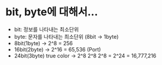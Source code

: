 # bit, byte에 대해서...
- bit: 정보를 나타내는 최소단위
- byte: 문자를 나타내는 최소단위 (8bit -> 1byte)
- 8bit(1byte) -> 2^8 = 256
- 16bit(2byte) -> 2^16 = 65,536 (Port)
- 24bit(3byte) true color -> 2^8 2^8 2^8 = 2^24 = 16,777,216